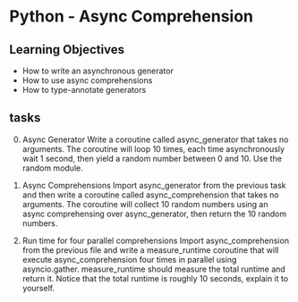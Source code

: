 # Python - Async Comprehension

## Learning Objectives

- How to write an asynchronous generator
- How to use async comprehensions
- How to type-annotate generators

## tasks

0. Async Generator
   Write a coroutine called async_generator that takes no arguments.
   The coroutine will loop 10 times, each time asynchronously wait 1 second, then yield a random number between 0 and 10. Use the random module.

1. Async Comprehensions
   Import async_generator from the previous task and then write a coroutine called async_comprehension that takes no arguments.
   The coroutine will collect 10 random numbers using an async comprehensing over async_generator, then return the 10 random numbers.

2. Run time for four parallel comprehensions
   Import async_comprehension from the previous file and write a measure_runtime coroutine that will execute async_comprehension four times in parallel using asyncio.gather.
   measure_runtime should measure the total runtime and return it.
   Notice that the total runtime is roughly 10 seconds, explain it to yourself.
